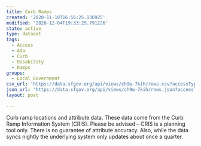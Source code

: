 ```yaml
---
title: Curb Ramps
created: '2020-11-10T16:56:25.136925'
modified: '2020-12-04T19:33:25.791226'
state: active
type: dataset
tags:
  - Access
  - Ada
  - Curb
  - Disability
  - Ramps
groups:
  - Local Government
csv_url: 'https://data.sfgov.org/api/views/ch9w-7kih/rows.csv?accessType=DOWNLOAD'
json_url: 'https://data.sfgov.org/api/views/ch9w-7kih/rows.json?accessType=DOWNLOAD'
layout: post

---
```

Curb ramp locations and attribute data. These data come from the Curb Ramp Information System (CRIS). Please be advised – CRIS is a planning tool only. There is no guarantee of attribute accuracy. Also, while the data syncs nightly the underlying system only updates about once a quarter.
